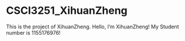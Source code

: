# CSCI3251_XihuanZheng
This is the project of XihuanZheng.
Hello, I‘m XihuanZheng!
My Student number is 1155176976!
